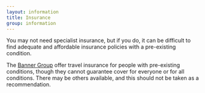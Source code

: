```yaml
---
layout: information
title: Insurance
group: information
---
```


You may not need specialist insurance, but if you do, it can be difficult to find adequate and affordable insurance policies with a pre-existing condition. 

The [Banner Group](http://www.bannergroup.com) offer travel insurance for people with pre-existing conditions, though they cannot guarantee cover for everyone or for all conditions. There may be others available, and this should not be taken as a recommendation.